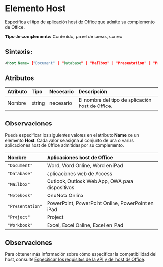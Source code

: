 
# Elemento Host
Especifica el tipo de aplicación host de Office que admite su complemento de Office.

 **Tipo de complemento:** Contenido, panel de tareas, correo


## Sintaxis:


```XML
<Host Name= ["Document" | "Database" | "Mailbox" | "Presentation" | "Project" | "Workbook"] />
```


## Atributos



|**Atributo**|**Tipo**|**Necesario**|**Descripción**|
|:-----|:-----|:-----|:-----|
|Nombre|string|necesario|El nombre del tipo de aplicación host de Office.|

## Observaciones

Puede especificar los siguientes valores en el atributo **Name** de un elemento **Host**. Cada valor se asigna al conjunto de una o varias aplicaciones host de Office admitidas por su complemento.



|**Nombre**|**Aplicaciones host de Office**|
|:-----|:-----|
| `"Document"`|Word, Word Online, Word en iPad|
| `"Database"`|aplicaciones web de Access|
| `"Mailbox"`|Outlook, Outlook Web App, OWA para dispositivos|
| `"Notebook"`|OneNote Online|
| `"Presentation"`|PowerPoint, PowerPoint Online, PowerPoint en iPad|
| `"Project"`|Project|
| `"Workbook"`|Excel, Excel Online, Excel en iPad|

## Observaciones

Para obtener más información sobre cómo especificar la compatibilidad del host, consulte [Especificar los requisitos de la API y del host de Office](../../docs/overview/specify-office-hosts-and-api-requirements.md).

